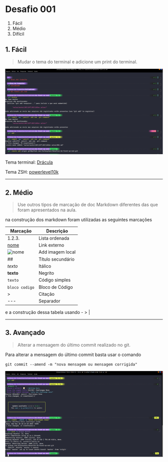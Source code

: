 # Desafio 001

1. Fácil
2. Médio 
3. Difícil



## 1. Fácil
> Mudar o tema do terminal e adicione um print do terminal.

![terminal](../desafio001/terminal.png)

Tema terminal: [Drácula](https://draculatheme.com/)

Tema ZSH: [powerlevel10k](https://github.com/romkatv/powerlevel10k)

---

## 2. Médio
> Use outros tipos de marcação de doc Markdown diferentes das que foram apresentados na aula. 

na construção dos markdown foram utilizadas as seguintes marcações

| Marcação             | Descrição         |
| -------------------- | ----------------- |
| 1.2.3.               | Lista ordenada    |
| [nome](url)          | Link externo      |
| ![nome](local)       | Add imagem local  |
| ##                   | Título secundário |
| _texto_              | Itálico           |
| __texto__            | Negrito           |
| `texto`              | Código simples    |
| ``` bloco codigo ``` | Bloco de Código   |
| >                    | Citação           |
| ---                  | Separador         |

e a construção dessa tabela usando - > | 

---

## 3. Avançado

> Alterar a mensagem do último commit realizado no git.

Para alterar a mensagem do último commit basta usar o comando 
```properties
git commit --amend -m "nova mensagem ou mensagem corrigida"
```
![terminal-alterando-msg-commit](terminalDone.png)